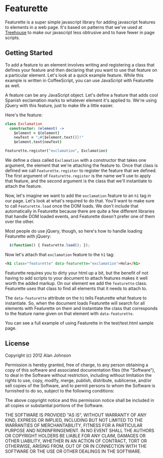 Featurette
=====

Featurette is a super simple javascript library for adding javascript features to
elements in a web page. It's based on patterns that we've used at
[Treehouse](http://teamtreehouse.com) to make our javascript less
obtrusive and to have fewer in page scripts.

Getting Started
----

To add a feature to an element involves writing and registering a class that defines
your feature and then declaring that you want to use that feature on a
particular element. Let's look at a quick example feature. While this
example is written in CoffeeScript, you can use JavaScript with
Featurette as well.

A feature can be any JavaScript object. Let's define a feature that adds
cool Spanish exclamation marks to whatever element it's applied to.
We're using jQuery with this feature, just to make life a little easier.

Here's the feature:

```coffeescript
class Exclamation
  constructor: (element) ->
    $element = $(element)
    newText = "¡#{$element.text()}!"
    $element.text(newText)

Featurette.register("exclamation", Exclamation)
```

We define a class called `Exclamation` with a constructor that takes one
argument, the element that we're attaching the feature to. Once that
class is defined we call `Featurette.register` to register the feature
that we defined. The first argument of `Featurette.register` is the
name we'll use to apply that feature, and the second argument is the
class that we'll instantiate to attach the feature.

Now, let's imagine we want to add the `exclamation` feature to an `h1`
tag in our page. Let's look at what's required to do that. You'll want
to make sure to call `Featurette.load` once the DOM loads. We don't
include that automatically in Featurette because there are quite a few
different libraries that handle DOM loaded events, and Featurette
doesn't prefer one of them over the other.

Most people do use jQuery, though, so here's how to handle loading
Featurette with jQuery:

```javascript
  $(function() { Featurette.load(); });
```

Now let's attach that `exclamation` feature to the `h1` tag:

```html
<h1 class="featurette" data-featurette="exclamation">Hola</h1>
```

Featurette requires you to dirty your html up a bit, but the benefit of 
not having to add scripts to your document to
attach features makes it well worth the added markup. On our element we
add the `featurette` class. Featurette uses that class to find all
elements that it needs to attach to.

The `data-featurette` attribute on the `h1` tells Featurette what
feature to instantiate. So, when the document loads Featurette will
search for all elements with Featurette on them and instantiate the class
that corresponds to the feature name given on that element with
`data-featurette`.

You can see a full example of using Featurette in the test/test.html
sample page.

License
----

Copyright (c) 2012 Alan Johnson

Permission is hereby granted, free of charge, to any person obtaining a copy of this software and associated documentation files (the "Software"), to deal in the Software without restriction, including without limitation the rights to use, copy, modify, merge, publish, distribute, sublicense, and/or sell copies of the Software, and to permit persons to whom the Software is furnished to do so, subject to the following conditions:

The above copyright notice and this permission notice shall be included in all copies or substantial portions of the Software.

THE SOFTWARE IS PROVIDED "AS IS", WITHOUT WARRANTY OF ANY KIND, EXPRESS OR IMPLIED, INCLUDING BUT NOT LIMITED TO THE WARRANTIES OF MERCHANTABILITY, FITNESS FOR A PARTICULAR PURPOSE AND NONINFRINGEMENT. IN NO EVENT SHALL THE AUTHORS OR COPYRIGHT HOLDERS BE LIABLE FOR ANY CLAIM, DAMAGES OR OTHER LIABILITY, WHETHER IN AN ACTION OF CONTRACT, TORT OR OTHERWISE, ARISING FROM, OUT OF OR IN CONNECTION WITH THE SOFTWARE OR THE USE OR OTHER DEALINGS IN THE SOFTWARE.
